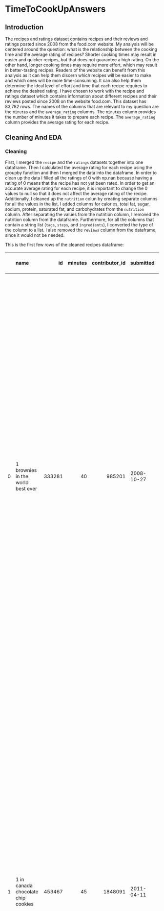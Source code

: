 # TimeToCookUpAnswers

## Introduction
The recipes and ratings dataset contains recipes and their reviews and ratings posted since 2008 from the food.com website. My analysis will be centered around the question: what is the relationship between the cooking time and the average rating of recipes? Shorter cooking times may result in easier and quicker recipes, but that does not guarantee a high rating. On the other hand, longer cooking times may require more effort, which may result in better-tasting recipes. Readers of the website can benefit from this analysis as it can help them discern which recipes will be easier to make and which ones will be more time-consuming. It can also help them determine the ideal level of effort and time that each recipe requires to achieve the desired rating. 
I have chosen to work with the recipe and ratings dataset which contains information about different recipes and their reviews posted since 2008 on the website food.com. This dataset has 83,782 rows. The names of the columns that are relevant to my question are the `minutes` and the `average_rating` columns. The `minutes` column provides the number of minutes it takes to prepare each recipe. The `average_rating` column provides the average rating for each recipe.

## Cleaning And EDA
### Cleaning
First, I merged the `recipe` and the `ratings` datasets together into one dataframe. Then I calculated the average rating for each recipe using the groupby function and then I merged the data into the dataframe. In order to clean up the data I filled all the ratings of 0 with np.nan because having a rating of 0 means that the recipe has not yet been rated. In order to get an accurate average rating for each recipe, it is important to change the 0 values to null so that it does not affect the average rating of the recipe. Additionally, I cleaned up the `nutrition` colun by creating separate columns for all the values in the list. I added columns for calories, total fat, sugar, sodium, protein, saturated fat, and carbohydrates from the `nutrition` column. After separating the values from the nutrition column, I removed the nutrition column from the dataframe. Furthermore, for all the columns that contain a string list (`tags`, `steps`, and `ingredients`), I converted the type of the column to a list. I also removed the `reviews` column from the dataframe, since it would not be needed.

This is the first few rows of the cleaned recipes dataframe: 

|    | name                                 |     id |   minutes |   contributor_id | submitted   | tags                                                                                                                                                                                                                                                                                               |   n_steps | steps                                                                                                                                                                                                                                                                                                                                                                                                                                                                                                                                                                                                                                                                                                                                                                                                                                                                                                                                                                                                                                                                                                                                                                                                                                                                                                                                                                                                               | description                                                                                                                                                                                                                                                                                                                                                                       | ingredients                                                                                                                                                                                                                             |   n_ingredients |   average_rating |   calories (#) |   total fat (PDV) |   sugar (PDV) |   sodium (PDV) |   protein (PDV) |   saturated fats (PDV) |   carbohydrates (PDV) |
|---:|:-------------------------------------|-------:|----------:|-----------------:|:------------|:---------------------------------------------------------------------------------------------------------------------------------------------------------------------------------------------------------------------------------------------------------------------------------------------------|----------:|:--------------------------------------------------------------------------------------------------------------------------------------------------------------------------------------------------------------------------------------------------------------------------------------------------------------------------------------------------------------------------------------------------------------------------------------------------------------------------------------------------------------------------------------------------------------------------------------------------------------------------------------------------------------------------------------------------------------------------------------------------------------------------------------------------------------------------------------------------------------------------------------------------------------------------------------------------------------------------------------------------------------------------------------------------------------------------------------------------------------------------------------------------------------------------------------------------------------------------------------------------------------------------------------------------------------------------------------------------------------------------------------------------------------------|:----------------------------------------------------------------------------------------------------------------------------------------------------------------------------------------------------------------------------------------------------------------------------------------------------------------------------------------------------------------------------------|:----------------------------------------------------------------------------------------------------------------------------------------------------------------------------------------------------------------------------------------|----------------:|-----------------:|---------------:|------------------:|--------------:|---------------:|----------------:|-----------------------:|----------------------:|
|  0 | 1 brownies in the world    best ever | 333281 |        40 |           985201 | 2008-10-27  | ['60-minutes-or-less', 'time-to-make', 'course', 'main-ingredient', 'preparation', 'for-large-groups', 'desserts', 'lunch', 'snacks', 'cookies-and-brownies', 'chocolate', 'bar-cookies', 'brownies', 'number-of-servings']                                                                        |        10 | ['heat the oven to 350f and arrange the rack in the middle', 'line an 8-by-8-inch glass baking dish with aluminum foil', 'combine chocolate and butter in a medium saucepan and cook over medium-low heat ', 'stirring frequently ', 'until evenly melted', 'remove from heat and let cool to room temperature', 'combine eggs ', 'sugar ', 'cocoa powder ', 'vanilla extract ', 'espresso ', 'and salt in a large bowl and briefly stir until just evenly incorporated', 'add cooled chocolate and mix until uniform in color', 'add flour and stir until just incorporated', 'transfer batter to the prepared baking dish', 'bake until a tester inserted in the center of the brownies comes out clean ', 'about 25 to 30 minutes', 'remove from the oven and cool completely before cutting']                                                                                                                                                                                                                                                                                                                                                                                                                                                                                                                                                                                                                   | these are the most; chocolatey, moist, rich, dense, fudgy, delicious brownies that you'll ever make.....sereiously! there's no doubt that these will be your fav brownies ever for you can add things to them or make them plain.....either way they're pure heaven!                                                                                                              | ['bittersweet chocolate', 'unsalted butter', 'eggs', 'granulated sugar', 'unsweetened cocoa powder', 'vanilla extract', 'brewed espresso', 'kosher salt', 'all-purpose flour']                                                          |               9 |                4 |          138.4 |                10 |            50 |              3 |               3 |                     19 |                     6 |
|  1 | 1 in canada chocolate chip cookies   | 453467 |        45 |          1848091 | 2011-04-11  | ['60-minutes-or-less', 'time-to-make', 'cuisine', 'preparation', 'north-american', 'for-large-groups', 'canadian', 'british-columbian', 'number-of-servings']                                                                                                                                      |        12 | ['pre-heat oven the 350 degrees f', 'in a mixing bowl ', 'sift together the flours and baking powder', 'set aside', 'in another mixing bowl ', 'blend together the sugars ', 'margarine ', 'and salt until light and fluffy', 'add the eggs ', 'water ', 'and vanilla to the margarine / sugar mixture and mix together until well combined', 'add in the flour mixture to the wet ingredients and blend until combined', 'scrape down the sides of the bowl and add the chocolate chips', 'mix until combined', 'scrape down the sides to the bowl again', 'using an ice cream scoop ', 'scoop evenly rounded balls of dough and place of cookie sheet about 1 - 2 inches apart to allow for spreading during baking', 'bake for 10 - 15 minutes or until golden brown on the outside and soft & chewy in the center', 'serve hot and enjoy !']                                                                                                                                                                                                                                                                                                                                                                                                                                                                                                                                                                    | this is the recipe that we use at my school cafeteria for chocolate chip cookies. they must be the best chocolate chip cookies i have ever had! if you don't have margarine or don't like it, then just use butter (softened) instead.                                                                                                                                            | ['white sugar', 'brown sugar', 'salt', 'margarine', 'eggs', 'vanilla', 'water', 'all-purpose flour', 'whole wheat flour', 'baking soda', 'chocolate chips']                                                                             |              11 |                5 |          595.1 |                46 |           211 |             22 |              13 |                     51 |                    26 |
|  2 | 412 broccoli casserole               | 306168 |        40 |            50969 | 2008-05-30  | ['60-minutes-or-less', 'time-to-make', 'course', 'main-ingredient', 'preparation', 'side-dishes', 'vegetables', 'easy', 'beginner-cook', 'broccoli']                                                                                                                                               |         6 | ['preheat oven to 350 degrees', 'spray a 2 quart baking dish with cooking spray ', 'set aside', 'in a large bowl mix together broccoli ', 'soup ', 'one cup of cheese ', 'garlic powder ', 'pepper ', 'salt ', 'milk ', '1 cup of french onions ', 'and soy sauce', 'pour into baking dish ', 'sprinkle remaining cheese over top', 'bake for 25 minutes or until cheese is lightly browned', 'sprinkle with rest of french fried onions and bake until onions are browned and cheese is bubbly ', 'about 10 more minutes']                                                                                                                                                                                                                                                                                                                                                                                                                                                                                                                                                                                                                                                                                                                                                                                                                                                                                         | since there are already 411 recipes for broccoli casserole posted to "zaar" ,i decided to call this one  #412 broccoli casserole.i don't think there are any like this one in the database. i based this one on the famous "green bean casserole" from campbell's soup. but i think mine is better since i don't like cream of mushroom soup.submitted to "zaar" on may 28th,2008 | ['frozen broccoli cuts', 'cream of chicken soup', 'sharp cheddar cheese', 'garlic powder', 'ground black pepper', 'salt', 'milk', 'soy sauce', 'french-fried onions']                                                                   |               9 |                5 |          194.8 |                20 |             6 |             32 |              22 |                     36 |                     3 |
|  3 | millionaire pound cake               | 286009 |       120 |           461724 | 2008-02-12  | ['time-to-make', 'course', 'cuisine', 'preparation', 'occasion', 'north-american', 'desserts', 'american', 'southern-united-states', 'dinner-party', 'holiday-event', 'cakes', 'dietary', 'christmas', 'thanksgiving', 'low-sodium', 'low-in-something', 'taste-mood', 'sweet', '4-hours-or-less'] |         7 | ['freheat the oven to 300 degrees', 'grease a 10-inch tube pan with butter ', 'dust the bottom and sides with flour ', 'and set aside', 'in a large mixing bowl ', 'cream the butter and sugar with an electric mixer and add the eggs one at a time ', 'beating after each addition', 'alternately add the flour and milk ', 'stirring till the batter is smooth', 'add the two extracts and stir till well blended', 'scrape the batter into the prepared pan and bake till a cake tester or knife blade inserted in the center comes out clean ', 'about 1 1 / 2 hours', 'cool the cake in the pan on a rack for 5 minutes ', 'then turn it out on the rack to cool completely']                                                                                                                                                                                                                                                                                                                                                                                                                                                                                                                                                                                                                                                                                                                                 | why a millionaire pound cake?  because it's super rich!  this scrumptious cake is the pride of an elderly belle from jackson, mississippi.  the recipe comes from "the glory of southern cooking" by james villas.                                                                                                                                                                | ['butter', 'sugar', 'eggs', 'all-purpose flour', 'whole milk', 'pure vanilla extract', 'almond extract']                                                                                                                                |               7 |                5 |          878.3 |                63 |           326 |             13 |              20 |                    123 |                    39 |
|  4 | 2000 meatloaf                        | 475785 |        90 |          2202916 | 2012-03-06  | ['time-to-make', 'course', 'main-ingredient', 'preparation', 'main-dish', 'potatoes', 'vegetables', '4-hours-or-less', 'meatloaf', 'simply-potatoes2']                                                                                                                                             |        17 | ['pan fry bacon ', 'and set aside on a paper towel to absorb excess grease', 'mince yellow onion ', 'red bell pepper ', 'and add to your mixing bowl', 'chop garlic and set aside', 'put 1tbsp olive oil into a saut pan ', 'along with chopped garlic ', 'teaspoons white pepper and a pinch of kosher salt', 'bring to a medium heat to sweat your garlic', 'preheat oven to 350f', 'coarsely chop your baby spinach add to your heated pan ', 'stir frequently for approximately 5 min to wilt', 'add your spinach to the mixing bowl', 'chop your now cooled bacon ', 'and add it to the mixing bowl', 'add your meatloaf mix to the bowl ', 'with one egg and mix till thoroughly combined', 'add your goat cheese ', 'one egg ', '1 / 8 tsp white pepper and 1 / 8 tsp of kosher salt and mix till thoroughly combined', 'transfer to a 9x5 meatloaf pan ', 'and cook for 60 min or until the internal temperature is at least 160f', 'let stand for 5min', 'melt 1tbsp unsalted butter into a frying pan ', 'and cook up to three eggs at a time', 'crack each egg into a separate dish ', 'in order to prevent egg shells from reaching the pan ', 'then add salt and pepper to taste', 'wait until the egg whites are firm looking ', 'but slightly runny on top before flipping your eggs', 'after flipping ', 'wait 10~20 seconds before removing each egg and placing it over your slices of meatloaf'] | ready, set, cook! special edition contest entry: a mediterranean flavor inspired meatloaf dish. featuring: simply potatoes - shredded hash browns, egg, bacon, spinach, red bell pepper, and goat cheese.                                                                                                                                                                         | ['meatloaf mixture', 'unsmoked bacon', 'goat cheese', 'unsalted butter', 'eggs', 'baby spinach', 'yellow onion', 'red bell pepper', 'simply potatoes shredded hash browns', 'fresh garlic', 'kosher salt', 'white pepper', 'olive oil'] |              13 |                5 |          267   |                30 |            12 |             12 |              29 |                     48 |                     2 |

### Univariate Analysis
**Univariate Plot #1: Number of Ingredients For Each Recipe**

This plot shows the distribution of the number of ingredients in dataframe. From the plot we can see that the median number of ingredients in the data is about 10 steps. The plot is slighlty skewed to the left and from the plot we can see that there is a high chance that the average number of steps is also around 10.

<iframe src="assets/univariate_plot.html" width=800 height=600 frameBorder=0></iframe>

**Univariate Plot #2: Number of Steps For Each Recipe**

This plot shows the emperical distributionof the number of steps in the `recipes` dataframe. From the plot we can see that the average number of steps in a recipe is aroumd 10 steps if we ignore the outliers. The data for this column seems to contain many outliers, since it shows a few of the recipes having over 60 steps, which could possibly be a mistake.

<iframe src="assets/univariate_plot2.html" width=800 height=600 frameBorder=0></iframe>

### Bivariate Analysis
**Bivariate Plot #1: Effect of Protein on Number of Calories in the Recipe**

This plot takes a look at how the protein level in a recipe affects the number of calories the recipe contains. From the graph below we can see that there is a positive correlation between the sugar levels and the number of calories present in a recipe.

<iframe src="assets/bivariate_plot.html" width=800 height=600 frameBorder=0></iframe>


**Bivariate Plot #2: Effect of Sugar on Number of Calories in the Recipe**

This plot takes a look at how the sugar levels in a recipe affect the number of calories the recipe contains. From the graph below we can see that there is a positive correlation between the sugar levels and the number of calories present in a recipe.

<iframe src="assets/bivariate_plot2.html" width=800 height=600 frameBorder=0></iframe>

### Aggregation
Aggregation of the number of steps in a recipe and its rating.

This grouped table is significant because it shows that as the number of steps in a recipe increases, the rating of that recipe also increases. This table is significant because it shows that as the average rating of a recipe increases the number of steps in he recipe does not really vary. We can see the number of steps in a recipe does not have much of an effect on the rating that recipe recieves.

|   average_rating |   count |     mean |   median |
|-----------------:|--------:|---------:|---------:|
|          1       |     261 |  9.5249  |      8   |
|          1.5     |      20 |  8.6     |      8.5 |
|          2       |     260 | 10.6423  |      9   |
|          2.16667 |       6 | 12.5     |     13.5 |
|          2.25    |       5 |  5.6     |      5   |
|          2.28571 |       7 | 12.1429  |      9   |
|          2.33333 |      28 | 11.5714  |      8.5 |
|          2.5     |     100 | 10.26    |      9   |
|          2.5625  |      20 | 12.55    |      9   |
|          2.6     |       5 |  9.2     |      7   |
|          2.66667 |      27 | 10       |      8   |
|          2.75    |      21 | 10.7619  |      9   |
|          2.83333 |       6 | 12.3333  |     11.5 |
|          3       |    1163 | 10.0361  |      9   |
|          3.09091 |      15 | 12.8     |     11   |
|          3.125   |       8 |  9.25    |      7.5 |
|          3.16667 |      15 | 10.5333  |      9   |
|          3.2     |      13 |  9       |      7   |
|          3.25    |      47 | 10.7872  |      8   |
|          3.28571 |      21 |  8.66667 |      7   |
|          3.3     |      10 | 13       |     13   |
|          3.33333 |     153 | 10.4379  |      9   |
|          3.38462 |      15 | 10.0667  |     10   |
|          3.4     |      41 |  8.12195 |      8   |
|          3.44444 |       9 |  7.44444 |      9   |
|          3.5     |     566 |  9.83922 |      9   |
|          3.55556 |      10 | 10.2     |     10.5 |
|          3.57143 |      22 |  9.27273 |      7   |
|          3.59091 |      24 | 11.0833  |     10.5 |
|          3.6     |      43 | 13.4651  |     11   |
|          3.66667 |     429 | 10.3287  |      9   |
|          3.69231 |      14 | 11.6429  |     11   |
|          3.70588 |      19 | 11       |     10   |
|          3.71429 |      50 | 10.54    |      9   |
|          3.75    |     123 |  9.47154 |      9   |
|          3.77778 |       9 |  8.44444 |      6   |
|          3.79012 |      90 |  8.38889 |      7   |
|          3.8     |      88 | 10.7273  |      8.5 |
|          3.83333 |      79 | 10       |      9   |
|          3.85714 |      79 |  8.58228 |      7   |
|          3.875   |      33 | 11.8182  |     12   |
|          3.88889 |       9 | 13.3333  |     13   |
|          3.90909 |      12 |  7.25    |      7   |
|          3.92308 |      15 |  9.86667 |      7   |
|          3.92857 |      14 | 12.5     |      9.5 |
|          3.94444 |      21 |  7.71429 |      6   |
|          3.95775 |      74 | 10.2838  |      8.5 |
|          4       |    6263 | 10.1905  |      9   |
|          4.06667 |      30 | 10.1     |      8   |
|          4.07692 |      26 | 10.2692  |      8   |
|          4.08333 |      38 |  9.05263 |      7.5 |
|          4.09091 |      23 | 10.5652  |     10   |
|          4.09677 |      36 | 11.4444  |     10   |
|          4.1     |      22 |  9.45455 |      9   |
|          4.11111 |      97 | 11.2784  |      9   |
|          4.11628 |      47 | 10.383   |     10   |
|          4.125   |      85 | 10.5059  |     10   |
|          4.13333 |      15 |  8.26667 |      6   |
|          4.14286 |      95 |  8.75789 |      8   |
|          4.16667 |     198 | 10.6212  |      9   |
|          4.18182 |      94 | 10.4043  |      9   |
|          4.2     |     467 |  9.70664 |      8   |
|          4.21429 |      57 | 10.2982  |      9   |
|          4.22222 |      89 |  9.93258 |      9   |
|          4.23333 |      37 |  9       |      8   |
|          4.25    |     669 | 10.0045  |      9   |
|          4.27273 |      26 | 10.8077  |     10.5 |
|          4.28571 |     213 |  9.70892 |      8   |
|          4.29167 |      29 | 10.1724  |      9   |
|          4.3     |      94 |  9.93617 |      8.5 |
|          4.30435 |      25 | 11.8     |     11   |
|          4.30769 |      88 | 10.5682  |      9   |
|          4.3125  |      36 |  9.47222 |      6   |
|          4.32    |      26 |  8.92308 |      8.5 |
|          4.32143 |      36 | 10.7778  |     10   |
|          4.33333 |    1710 | 10.0673  |      9   |
|          4.34615 |      27 | 12.1481  |     11   |
|          4.35714 |      15 | 12.1333  |     11   |
|          4.36364 |      61 | 11.5738  |     10   |
|          4.375   |     271 |  9.98524 |      9   |
|          4.37778 |      58 | 10.7069  |      9.5 |
|          4.38095 |      21 | 11       |     10   |
|          4.38462 |      71 |  9.02817 |      7   |
|          4.39286 |      32 |  9.25    |      8.5 |
|          4.4     |     596 |  9.82886 |      8   |
|          4.40625 |      89 |  9.73034 |      8   |
|          4.40741 |      27 | 10       |     10   |
|          4.41667 |      64 |  9.59375 |      8   |
|          4.42105 |      19 |  8.68421 |      9   |
|          4.42857 |     322 | 10.9534  |     10   |
|          4.4375  |      20 |  9.55    |      9.5 |
|          4.44444 |     257 |  9.52529 |      9   |
|          4.44828 |      36 |  9.97222 |      7   |
|          4.45455 |     188 | 10.266   |      9   |
|          4.46    |      56 | 12.25    |     10.5 |
|          4.46154 |      26 | 10.9231  |      9.5 |
|          4.46667 |      35 | 11.4286  |     10   |
|          4.47059 |      35 | 10.3714  |      9   |
|          4.47368 |      20 | 11.5     |     10.5 |
|          4.47826 |      33 |  9.54545 |      9   |
|          4.48    |      35 |  8.8     |      7   |
|          4.5     |    5008 | 10.0881  |      9   |
|          4.5122  |      46 |  8.04348 |      8   |
|          4.52941 |      39 |  9.97436 |      9   |
|          4.53125 |      37 |  7.05405 |      6   |
|          4.53333 |      93 |  9.65591 |      8   |
|          4.53846 |     108 |  9.97222 |      9   |
|          4.54545 |     140 |  9.45714 |      8   |
|          4.55    |      44 | 11.4091  |     10   |
|          4.55172 |      29 |  9.72414 |      9   |
|          4.55556 |     293 |  9.19454 |      8   |
|          4.5625  |     139 | 10.9209  |      9   |
|          4.56757 |      43 |  9.81395 |      8   |
|          4.57143 |     410 |  9.9561  |      9   |
|          4.57471 |     135 | 10.0148  |     10   |
|          4.58333 |      24 | 10.0417  |      8   |
|          4.58475 |     141 | 11.7589  |     10   |
|          4.58621 |      36 | 12.2778  |      9   |
|          4.58824 |      71 | 10.5352  |      9   |
|          4.6     |     923 | 10.104   |      9   |
|          4.60714 |      31 |  9.83871 |      8   |
|          4.61111 |      46 |  9.78261 |      8.5 |
|          4.61538 |     155 | 10.1871  |      8   |
|          4.61702 |      47 | 13.9574  |     13   |
|          4.62    |     120 |  9.5     |      9   |
|          4.625   |     370 | 10.5784  |     10   |
|          4.62963 |      30 | 11.6333  |     10   |
|          4.63158 |      57 | 10.614   |      9   |
|          4.63333 |      41 |  9.85366 |      8   |
|          4.63636 |     144 |  9.45139 |      8   |
|          4.64286 |      94 | 10.9149  |      9.5 |
|          4.64706 |      19 | 10.0526  |      9   |
|          4.64789 |      91 |  9.64835 |      9   |
|          4.65    |      40 | 12       |      9.5 |
|          4.65079 |      68 | 10.7941  |     10   |
|          4.65217 |      25 |  8.96    |      9   |
|          4.65517 |      36 | 10.5278  |     10   |
|          4.65625 |      36 | 14.7778  |     13   |
|          4.66667 |    3372 | 10.0033  |      9   |
|          4.67742 |      32 |  9.3125  |      8   |
|          4.68    |      52 |  9.55769 |      8   |
|          4.68421 |      83 | 11.012   |      9   |
|          4.6875  |      83 | 10.7108  |      9   |
|          4.69231 |     198 | 10.9394  |     10   |
|          4.69444 |      37 | 10.8378  |     11   |
|          4.7     |     350 |  9.93143 |      9   |
|          4.70588 |      71 | 10.0563  |      8   |
|          4.71429 |     790 |  9.60506 |      8   |
|          4.71739 |      50 | 10.4     |      9   |
|          4.71875 |      67 | 10.6269  |      9   |
|          4.7193  |      64 | 12.7969  |      9.5 |
|          4.72    |      26 |  9.30769 |      7.5 |
|          4.72222 |       4 |  5.5     |      6   |
|          4.72414 |      99 |  9.92929 |      9   |
|          4.72727 |     278 | 10.9964  |      9   |
|          4.73077 |      34 | 13.7941  |     10   |
|          4.73333 |     133 | 11.0827  |     10   |
|          4.73684 |     191 | 11.2618  |     10   |
|          4.73913 |      97 |  9.12371 |      9   |
|          4.74074 |      57 |  8.49123 |      8   |
|          4.74194 |      34 |  7.14706 |      7   |
|          4.74419 |      50 | 11.76    |     10   |
|          4.75    |    2426 | 10.3458  |      9   |
|          4.7619  |      24 |  9.04167 |      7.5 |
|          4.76471 |      55 |  9.67273 |      8   |
|          4.76744 |      43 |  8.53488 |      7   |
|          4.76923 |     296 | 10.6351  |     10   |
|          4.77273 |      47 | 10.7447  |      9   |
|          4.77358 |      59 |  9.79661 |      9   |
|          4.77419 |      32 |  7.25    |      6   |
|          4.77778 |     532 | 10.8703  |      9   |
|          4.78261 |      52 | 15.0962  |     14   |
|          4.78571 |     134 | 11.2239  |     10   |
|          4.78947 |      22 | 10.6818  |      9.5 |
|          4.7907  |      51 | 10.2353  |     10   |
|          4.79167 |      24 | 10.7917  |     10.5 |
|          4.79661 |      68 | 10.3971  |      8   |
|          4.8     |    1906 | 10.138   |      9   |
|          4.80702 |      62 |  9.5     |      8   |
|          4.80769 |      27 | 10       |      8   |
|          4.80952 |      22 |  7.54545 |      6   |
|          4.8125  |     148 | 11.0405  |      9   |
|          4.81481 |      32 |  8.5625  |      7.5 |
|          4.816   |     137 |  9.25547 |      8   |
|          4.81818 |     308 |  9.6039  |      8   |
|          4.82222 |      47 | 10.7234  |     10   |
|          4.82353 |      56 |  9.25    |      9   |
|          4.82609 |      23 |  9.78261 |      7   |
|          4.82857 |      37 |  9.05405 |      8   |
|          4.83333 |    1296 |  9.74769 |      9   |
|          4.83871 |      32 | 11.25    |      9   |
|          4.84211 |      38 |  8.89474 |      8   |
|          4.84615 |     165 | 10.2727  |      9   |
|          4.85185 |      65 |  9.67692 |      8   |
|          4.85714 |    1268 | 10.0158  |      9   |
|          4.86154 |      66 |  9.10606 |      8   |
|          4.86301 |      83 |  8.77108 |      7   |
|          4.86667 |     226 | 10.8142  |      9   |
|          4.86842 |      42 |  9.7619  |      8   |
|          4.86957 |      48 |  7.375   |      8   |
|          4.87179 |      41 |  8.97561 |      9   |
|          4.87356 |      90 | 11.0444  |     10   |
|          4.875   |     834 |  9.98082 |      9   |
|          4.87755 |      54 | 10.6296  |      9.5 |
|          4.88235 |     111 |  9.87387 |     10   |
|          4.88571 |      35 | 10.7429  |      8   |
|          4.88776 |     110 |  8.33636 |      7   |
|          4.88889 |     650 | 10.3877  |      9   |
|          4.8913  |      51 | 11.1176  |     11   |
|          4.89474 |      47 | 10.3404  |      8   |
|          4.89655 |      37 | 10.0811  |      9   |
|          4.9     |     482 |  9.93361 |      9   |
|          4.90244 |      44 |  8.68182 |      9   |
|          4.90323 |      32 | 10.5     |      9   |
|          4.90476 |      66 | 10.1667  |      8   |
|          4.90625 |      32 | 10.0938  |     10   |
|          4.90909 |     485 |  9.82887 |      9   |
|          4.91071 |      60 |  9.9     |      8   |
|          4.91667 |     224 | 10.4955  |      9   |
|          4.92308 |     458 |  9.81659 |      8   |
|          4.92857 |     258 | 10.3682  |      9   |
|          4.93333 |     196 |  9.69898 |      8   |
|          4.9375  |      33 |  9.66667 |      7   |
|          4.93878 |      62 | 10.2581  |      9   |
|          4.94118 |     174 |  9.90805 |      9   |
|          4.94444 |      94 | 10.1277  |      9   |
|          4.94737 |      57 | 10.9123  |     10   |
|          4.95    |      45 | 11.6222  |     11   |
|          4.95122 |      44 |  9.43182 |      9   |
|          4.95238 |      22 |  8.45455 |      7   |
|          4.95455 |      47 | 11.1277  |     10   |
|          4.95652 |      72 |  9.15278 |      8   |
|          4.96    |     108 | 10.2407  |      9   |
|          4.96154 |      27 | 10.5556  |      9   |
|          4.96296 |      29 |  9.10345 |      8   |
|          4.96552 |      33 | 11       |      9   |
|          4.97059 |      75 | 11.0667  |     10   |
|          4.97368 |      40 | 10       |      9   |
|          4.98113 |      58 |  9.53448 |      8.5 |
|          5       |   34719 | 10.0807  |      9   |


## Assessment of Missingness

### NMAR Analyiss
The `rating` column in the `recipes` dataframe is not missing at random (NMAR). There are some recipes in the dataset that have not yet been rated causing the data for rating column to be missing. Since the chance that the rating for a recipe will be missing depends on the actual missing value, the values in the `rating` column are not missing at random. Any additional data that I might want to obtain are Boolean values stating if the recipe has been rated or not, which could explain the missingness, thereby making the column missing at random.

### Missingness Dependency
The first column that I will be analyzing for `average_rating` missingness is a column called `60_min_or_less`. This column contains boolean values that state whether or not the cooking time for a recipe is less than or equal to 60 minutes. 

**Null Hypothesis:** The distribution of cooking time being 60 minutes or less when average rating is missing is the same as the distribution of the cooking time being 60 minutes or less when the average rating is not missing.

**Alternative Hypothesis:** The distribution of the cooking time being 60 minutes or less, when average rating is missing is not the same as the distribution of the cooking time being 60 minutes or less when the average rating is not missing.

<iframe src="assets/missingness_min.html" width=800 height=600 frameBorder=0></iframe>

**Conclusion:** Because the p-value is greater than the cutoff of 5%, we fail to reject the null hypothesis. We can conclude that the missingness of the `average_rating` column is not dependent on the `60_min_or_less` column.

The second column that I will be analyzing for the `average_rating` missingess is the `contributor_id`.

**Null Hypothesis:** The distribution of `contributor_id`, when average rating is missing is the same as the distribution of `contributor_id` when the average rating is not missing.
Alternative Hypothesis: The distribution of contributor_id, when average rating is missing is not the same as the distribution of contributor_id when the average rating is not missing.

<iframe src="assets/missingness_contributor.html" width=800 height=600 frameBorder=0></iframe>

**Conclusion:** Because the p-value is less than the cutoff of 5%, we reject the null hypothesis. We can conclude that the missingness of the `average_rating` column is MAR dependent on the `contributor_id` column.

## Hypothesis Testing
**Null Hypothesis:** From the recipes in the data, cooking times that are less than 60 minutes and that are over 60 minutes have the same distribution, and the observed differences in our sample our due to random chance. 

**Alternative Hypothesis:** From the recipes in the data, recipes that have a cooking time of less than 60 minutes have lower average ratings than recipes with a cooking time of more than 60 minutes, on average. The observed difference in the sample cannot be explained by random chance alone.

**Test statistic:** I chose to use the difference in group means test statistic to find whether the average rating changes when the cooking time is longer. Because I have one categorical variable and one numerical variable find the difference in group means is the easiest test statistic to use for the permutation test.

**Significance Level:** I chose a significance level of 0.05 for my permutation test as it is the standard level to use in a permutation test.

<iframe src="assets/permutation_test.html" width=800 height=600 frameBorder=0></iframe>

**Conclusion:** The p-value from the permutation test is 0.108, which is greater than the significance level. This means that we fail to reject the null hypothesis. This means that observed difference in average rating for recipes that have a cooking time below and above 60 minutes is due to random chance.

